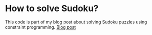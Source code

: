 # How to solve Sudoku?

This code is part of my blog post about solving Sudoku puzzles using constraint programming.
[Blog post](http://opensourc.es/blog/sudoku)
